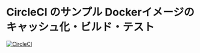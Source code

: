 # CircleCI のサンプル Dockerイメージのキャッシュ化・ビルド・テスト

[![CircleCI](https://circleci.com/gh/takecore/sample-circleci-cache.svg?style=svg)](https://circleci.com/gh/takecore/sample-circleci-cache)